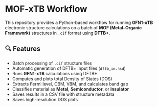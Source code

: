 # MOF-xTB Workflow

This repository provides a Python-based workflow for running **GFN1-xTB** electronic structure calculations on a batch of **MOF (Metal–Organic Framework)** structures in `.cif` format using **DFTB+**. 

## 🔍 Features

- Batch processing of `.cif` structure files
- Automatic generation of DFTB+ input files (`dftb_in.hsd`)
- Runs **GFN1-xTB** calculations using DFTB+
- Computes and plots total Density of States (DOS)
- Extracts Fermi level, CBM, VBM, and calculates band gap
- Classifies material as **Metal**, **Semiconductor**, or **Insulator**
- Saves results in a CSV file with structure metadata
- Saves high-resolution DOS plots
